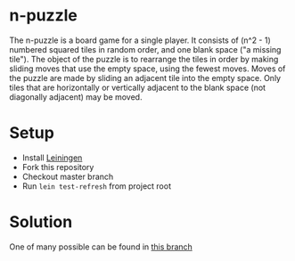 # n-puzzle

The n-puzzle is a board game for a single player. It consists of (n^2 - 1) numbered squared tiles in random order, and one blank space ("a missing tile"). The object of the puzzle is to rearrange the tiles in order by making sliding moves that use the empty space, using the fewest moves. Moves of the puzzle are made by sliding an adjacent tile into the empty space. Only tiles that are horizontally or vertically adjacent to the blank space (not diagonally adjacent) may be moved.

# Setup

* Install [Leiningen](http://leiningen.org/)
* Fork this repository
* Checkout master branch
* Run `lein test-refresh` from project root

# Solution

One of many possible can be found in [this branch](https://github.com/simuons/n-puzzle-clojure-dojo/tree/solution)
